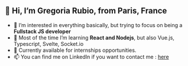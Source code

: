 ## 👋 Hi, I’m Gregoria Rubio, from Paris, France
- 👀 I’m interested in everything basically, but trying to focus on being a **Fullstack JS developer**
- 🌱 Most of the time I’m learning **React and Nodejs**, but also Vue.js, Typescript, Svelte, Socket.io
- 💞️ Currently available for internships opportunities.
- 📫 You can find me on LinkedIn if you want to contact me :  [here](https://www.linkedin.com/in/gregoria-rubio/)


<!---
yellodot/yellodot is a ✨ special ✨ repository because its `README.md` (this file) appears on your GitHub profile.
You can click the Preview link to take a look at your changes.
--->
